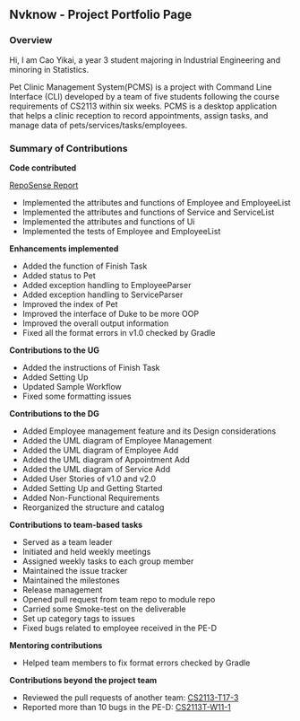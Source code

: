 ## Nvknow - Project Portfolio Page

### Overview

Hi, I am Cao Yikai, a year 3 student majoring in Industrial Engineering and minoring in Statistics.

Pet Clinic Management System(PCMS) is a project with Command Line Interface (CLI) developed by a team of five students following the course requirements of CS2113 within six weeks. PCMS is a desktop application that helps a clinic reception to record appointments, assign tasks, and manage data of pets/services/tasks/employees.

### Summary of Contributions

**Code contributed**

[RepoSense Report](https://nus-cs2113-ay2223s1.github.io/tp-dashboard/?search=nvknow&sort=groupTitle&sortWithin=title&timeframe=commit&mergegroup=&groupSelect=groupByRepos&breakdown=true&checkedFileTypes=docs~functional-code~test-code~other&since=2022-09-16&tabOpen=true&tabType=authorship&tabAuthor=nvknow&tabRepo=AY2223S1-CS2113-F11-2%2Ftp%5Bmaster%5D&authorshipIsMergeGroup=false&authorshipFileTypes=docs~functional-code~test-code~other&authorshipIsBinaryFileTypeChecked=false&authorshipIsIgnoredFilesChecked=false)

- Implemented the attributes and functions of Employee and EmployeeList
- Implemented the attributes and functions of Service and ServiceList
- Implemented the attributes and functions of Ui
- Implemented the tests of Employee and EmployeeList

**Enhancements implemented**

- Added the function of Finish Task
- Added status to Pet
- Added exception handling to EmployeeParser
- Added exception handling to ServiceParser
- Improved the index of Pet
- Improved the interface of Duke to be more OOP
- Improved the overall output information
- Fixed all the format errors in v1.0 checked by Gradle

**Contributions to the UG**

- Added the instructions of Finish Task
- Added Setting Up
- Updated Sample Workflow
- Fixed some formatting issues

**Contributions to the DG**

- Added Employee management feature and its Design considerations
- Added the UML diagram of Employee Management
- Added the UML diagram of Employee Add
- Added the UML diagram of Appointment Add
- Added the UML diagram of Service Add
- Added User Stories of v1.0 and v2.0
- Added Setting Up and Getting Started
- Added Non-Functional Requirements
- Reorganized the structure and catalog

**Contributions to team-based tasks**

- Served as a team leader
- Initiated and held weekly meetings
- Assigned weekly tasks to each group member
- Maintained the issue tracker
- Maintained the milestones
- Release management
- Opened pull request from team repo to module repo
- Carried some Smoke-test on the deliverable
- Set up category tags to issues
- Fixed bugs related to employee received in the PE-D

**Mentoring contributions**

- Helped team members to fix format errors checked by Gradle

**Contributions beyond the project team**

- Reviewed the pull requests of another team: [CS2113-T17-3](https://github.com/nus-cs2113-AY2223S1/tp/pull/10)
- Reported more than 10 bugs in the PE-D: [CS2113T-W11-1](https://github.com/nvknow/ped/issues)

  

